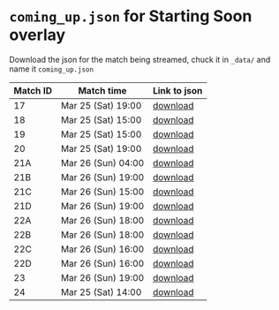 # `coming_up.json` for Starting Soon overlay
Download the json for the match being streamed, chuck it in `_data/` and name it `coming_up.json`

| Match ID | Match time         | Link to json         |
|----------|--------------------|----------------------|
| 17       | Mar 25 (Sat) 19:00 | [download](17.json)  |
| 18       | Mar 25 (Sat) 15:00 | [download](18.json)  |
| 19       | Mar 25 (Sat) 15:00 | [download](19.json)  |
| 20       | Mar 25 (Sat) 19:00 | [download](20.json)  |
| 21A      | Mar 26 (Sun) 04:00 | [download](21A.json) |
| 21B      | Mar 26 (Sun) 19:00 | [download](21B.json) |
| 21C      | Mar 26 (Sun) 15:00 | [download](21C.json) |
| 21D      | Mar 26 (Sun) 19:00 | [download](21D.json) |
| 22A      | Mar 26 (Sun) 18:00 | [download](22A.json) |
| 22B      | Mar 26 (Sun) 18:00 | [download](22B.json) |
| 22C      | Mar 26 (Sun) 16:00 | [download](22C.json) |
| 22D      | Mar 26 (Sun) 16:00 | [download](22D.json) |
| 23       | Mar 26 (Sun) 19:00 | [download](23.json)  |
| 24       | Mar 25 (Sat) 14:00 | [download](24.json)  |


